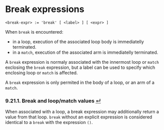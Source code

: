 # Break expressions
```
<break-expr> := 'break' [ <label> ] [ <expr> ]
```

When `break` is encountered:
- in a loop, execution of the associated loop body is immediatelly terminated.
- in a `match`, execution of the associated arm is immediatelly terminated.

A `break` expression is normaly associated with the innermost loop or `match` exclosing the `break` expression, but a label can be used to specify which enclosing loop or `match` is affected.

A `break` expression is only permited in the body of a loop, or an arm of a `match`.

### 9.21.1. Break and loop/match values [↵](#break-expressions)

When associated with a loop, a break expression may additionally return a value from that loop.
`break` without an explicit expression is considered identical to a `break` with the expression `()`.
